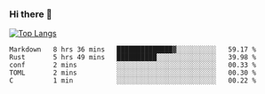 ### Hi there 👋

<!--
**3Xpl0it3r/3Xpl0it3r** is a ✨ _special_ ✨ repository because its `README.md` (this file) appears on your GitHub profile.

Here are some ideas to get you started:

- 🔭 I’m currently working on ...
- 🌱 I’m currently learning ...
- 👯 I’m looking to collaborate on ...
- 🤔 I’m looking for help with ...
- 💬 Ask me about ...
- 📫 How to reach me: ...
- 😄 Pronouns: ...
- ⚡ Fun fact: ...
-->


[![Top Langs](https://github-readme-stats.vercel.app/api/top-langs/?username=3Xpl0it3r&layout=compact)](https://github.com/3Xpl0it3r/3Xpl0it3r)

<!--START_SECTION:waka-->
```text
Markdown   8 hrs 36 mins   ██████████████▓░░░░░░░░░░   59.17 % 
Rust       5 hrs 49 mins   ██████████░░░░░░░░░░░░░░░   39.98 % 
conf       2 mins          ░░░░░░░░░░░░░░░░░░░░░░░░░   00.33 % 
TOML       2 mins          ░░░░░░░░░░░░░░░░░░░░░░░░░   00.30 % 
C          1 min           ░░░░░░░░░░░░░░░░░░░░░░░░░   00.22 % 
```
<!--END_SECTION:waka-->
